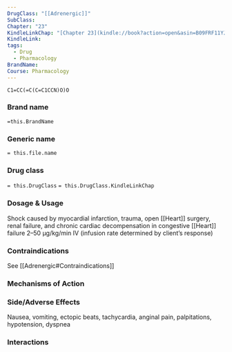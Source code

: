 ```yaml
---
DrugClass: "[[Adrenergic]]"
SubClass: 
Chapter: "23"
KindleLinkChap: "[Chapter 23](kindle://book?action=open&asin=B09FRF11YJ&location=12272)"
KindleLink: 
tags:
  - Drug
  - Pharmacology
BrandName: 
Course: Pharmacology
---
```

```smiles
C1=CC(=C(C=C1CCN)O)O
```

### Brand name
`=this.BrandName`
### Generic name
`= this.file.name`
### Drug class 
`= this.DrugClass`
	`= this.DrugClass.KindleLinkChap`

### Dosage & Usage
Shock caused by myocardial infarction, trauma, open [[Heart]] surgery, renal failure, and chronic cardiac decompensation in congestive [[Heart]] failure 
2–50 µg/kg/min IV (infusion rate determined by client’s response)

### Contraindications
See [[Adrenergic#Contraindications]]

### Mechanisms of Action

### Side/Adverse Effects
Nausea, vomiting, ectopic beats, tachycardia, anginal pain, palpitations, hypotension, dyspnea

### Interactions

 